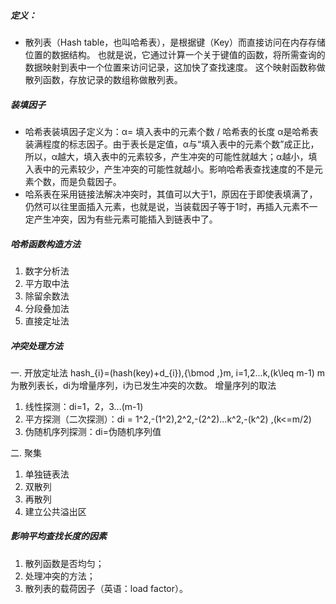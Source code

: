 ##### 定义：
+ 散列表（Hash table，也叫哈希表），是根据键（Key）而直接访问在内存存储位置的数据结构。 也就是说，它通过计算一个关于键值的函数，将所需查询的数据映射到表中一个位置来访问记录，这加快了查找速度。 这个映射函数称做散列函数，存放记录的数组称做散列表。

##### 装填因子
+ 哈希表装填因子定义为：α= 填入表中的元素个数 / 哈希表的长度
α是哈希表装满程度的标志因子。由于表长是定值，α与“填入表中的元素个数”成正比，所以，α越大，填入表中的元素较多，产生冲突的可能性就越大；α越小，填入表中的元素较少，产生冲突的可能性就越小。影响哈希表查找速度的不是元素个数，而是负载因子。
+ 哈系表在采用链接法解决冲突时，其值可以大于1，原因在于即使表填满了，仍然可以往里面插入元素，也就是说，当装载因子等于1时，再插入元素不一定产生冲突，因为有些元素可能插入到链表中了。
##### 哈希函数构造方法
1. 数字分析法
2. 平方取中法
3. 除留余数法
4. 分段叠加法
5. 直接定址法
##### 冲突处理方法
一. 开放定址法
hash_{i}=(hash(key)+d_{i})\,{\bmod  \,}m, i=1,2...k\,(k\leq m-1)
m为散列表长，di为增量序列，i为已发生冲突的次数。
增量序列的取法
1. 线性探测：di=1，2，3...(m-1)
2. 平方探测（二次探测）：di = 1^2,-(1^2),2^2,-(2^2)...k^2,-(k^2) ,(k<=m/2)
3. 伪随机序列探测：di=伪随机序列值

二. 聚集

1. 单独链表法
2. 双散列 
3. 再散列
4. 建立公共溢出区

##### 影响平均查找长度的因素
1. 散列函数是否均匀；
2. 处理冲突的方法；
3. 散列表的载荷因子（英语：load factor）。
